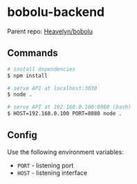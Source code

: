 # bobolu-backend

Parent repo: [Heavelyn/bobolu](https://github.com/Heavelyn/bobolu)

## Commands

```bash
# install dependencies
$ npm install

# serve API at localhost:3030
$ node .

# serve API at 192.168.0.100:8080 (bash)
$ HOST=192.168.0.100 PORT=8080 node .
```

## Config

Use the following environment variables:

 - `PORT` - listening port
 - `HOST` - listening interface
